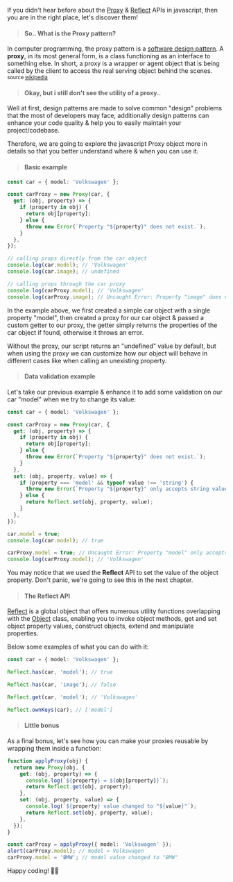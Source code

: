 If you didn't hear before about the [Proxy](https://developer.mozilla.org/en-US/docs/Web/JavaScript/Reference/Global_Objects/Proxy) & [Reflect](https://developer.mozilla.org/en-US/docs/Web/JavaScript/Reference/Global_Objects/Reflect) APIs in javascript, then you are in the right place, let's discover them!

<blockquote><h4>So.. What is the Proxy pattern?</h4></blockquote>

In computer programming, the proxy pattern is a [software design pattern](https://en.wikipedia.org/wiki/Software_design_pattern). A **proxy**, in its most general form, is a class functioning as an interface to something else. In short, a proxy is a wrapper or agent object that is being called by the client to access the real serving object behind the scenes. <small>source <a href="https://en.wikipedia.org/wiki/Proxy_pattern" target="_blank">wikipedia</a></small>

<blockquote><h4>Okay, but i still don't see the utility of a proxy..</h4></blockquote>

Well at first, design patterns are made to solve common "design" problems that the most of developers may face, additionally design patterns can enhance your code quality & help you to easily maintain your project/codebase.

Therefore, we are going to explore the javascript Proxy object more in details so that you better understand where & when you can use it.

<blockquote><h4>Basic example</h4></blockquote>

```typescript
const car = { model: 'Volkswagen' };

const carProxy = new Proxy(car, {
  get: (obj, property) => {
    if (property in obj) {
      return obj[property];
    } else {
      throw new Error(`Property "${property}" does not exist.`);
    }
  },
});

// calling props directly from the car object
console.log(car.model); // 'Volkswagen'
console.log(car.image); // undefined

// calling props through the car proxy
console.log(carProxy.model); // 'Volkswagen'
console.log(carProxy.image); // Uncaught Error: Property "image" does not exist.
```

In the example above, we first created a simple car object with a single property "model", then created a proxy for our car object & passed a custom getter to our proxy, the getter simply returns the properties of the car object if found, otherwise it throws an error.

Without the proxy, our script returns an "undefined" value by default, but when using the proxy we can customize how our object will behave in different cases like when calling an unexisting property.

<blockquote><h4>Data validation example</h4></blockquote>

Let's take our previous example & enhance it to add some validation on our car "model" when we try to change its value:

```typescript
const car = { model: 'Volkswagen' };

const carProxy = new Proxy(car, {
  get: (obj, property) => {
    if (property in obj) {
      return obj[property];
    } else {
      throw new Error(`Property "${property}" does not exist.`);
    }
  },
  set: (obj, property, value) => {
    if (property === 'model' && typeof value !== 'string') {
      throw new Error(`Property "${property}" only accepts string values.`);
    } else {
      return Reflect.set(obj, property, value);
    }
  },
});

car.model = true;
console.log(car.model); // true

carProxy.model = true; // Uncaught Error: Property "model" only accepts string values.
console.log(carProxy.model); // 'Volkswagen'
```

You may notice that we used the **Reflect** API to set the value of the object property. Don't panic, we're going to see this in the next chapter.

<blockquote><h4>The Reflect API</h4></blockquote>

[Reflect](https://developer.mozilla.org/en-US/docs/Web/JavaScript/Reference/Global_Objects/Reflect) is a global object that offers numerous utility functions overlapping with the [Object](https://developer.mozilla.org/en-US/docs/Web/JavaScript/Reference/Global_Objects/Object) class, enabling you to invoke object methods, get and set object property values, construct objects, extend and manipulate properties.

Below some examples of what you can do with it:

```typescript
const car = { model: 'Volkswagen' };

Reflect.has(car, 'model'); // true

Reflect.has(car, 'image'); // false

Reflect.get(car, 'model'); // 'Volkswagen'

Reflect.ownKeys(car); // ['model']
```

<blockquote><h4>Little bonus</h4></blockquote>

As a final bonus, let's see how you can make your proxies reusable by wrapping them inside a function:

```typescript
function applyProxy(obj) {
  return new Proxy(obj, {
    get: (obj, property) => {
      console.log(`${property} = ${obj[property]}`);
      return Reflect.get(obj, property);
    },
    set: (obj, property, value) => {
      console.log(`${property} value changed to "${value}"`);
      return Reflect.set(obj, property, value);
    },
  });
}

const carProxy = applyProxy({ model: 'Volkswagen' });
alert(carProxy.model); // model = Volkswagen
carProxy.model = 'BMW'; // model value changed to "BMW"
```

Happy coding! 👨‍💻
